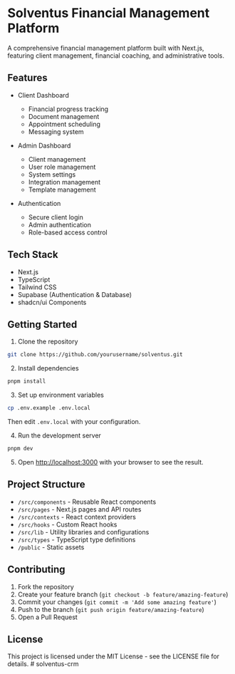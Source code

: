 # Solventus Financial Management Platform

A comprehensive financial management platform built with Next.js, featuring client management, financial coaching, and administrative tools.

## Features

- Client Dashboard
  - Financial progress tracking
  - Document management
  - Appointment scheduling
  - Messaging system

- Admin Dashboard
  - Client management
  - User role management
  - System settings
  - Integration management
  - Template management

- Authentication
  - Secure client login
  - Admin authentication
  - Role-based access control

## Tech Stack

- Next.js
- TypeScript
- Tailwind CSS
- Supabase (Authentication & Database)
- shadcn/ui Components

## Getting Started

1. Clone the repository
```bash
git clone https://github.com/yourusername/solventus.git
```

2. Install dependencies
```bash
pnpm install
```

3. Set up environment variables
```bash
cp .env.example .env.local
```
Then edit `.env.local` with your configuration.

4. Run the development server
```bash
pnpm dev
```

5. Open [http://localhost:3000](http://localhost:3000) with your browser to see the result.

## Project Structure

- `/src/components` - Reusable React components
- `/src/pages` - Next.js pages and API routes
- `/src/contexts` - React context providers
- `/src/hooks` - Custom React hooks
- `/src/lib` - Utility libraries and configurations
- `/src/types` - TypeScript type definitions
- `/public` - Static assets

## Contributing

1. Fork the repository
2. Create your feature branch (`git checkout -b feature/amazing-feature`)
3. Commit your changes (`git commit -m 'Add some amazing feature'`)
4. Push to the branch (`git push origin feature/amazing-feature`)
5. Open a Pull Request

## License

This project is licensed under the MIT License - see the LICENSE file for details.
#   s o l v e n t u s - c r m  
 